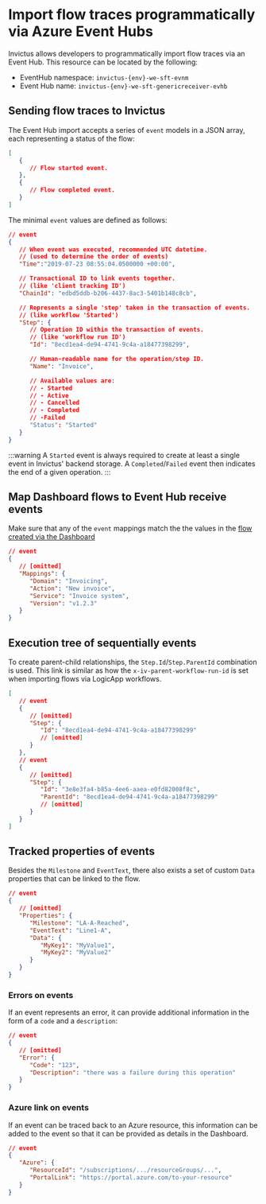 # Import flow traces programmatically via Azure Event Hubs
Invictus allows developers to programmatically import flow traces via an Event Hub. This resource can be located by the following:

* EventHub namespace: `invictus-{env}-we-sft-evnm`
* Event Hub name: `invictus-{env}-we-sft-genericreceiver-evhb`

## Sending flow traces to Invictus
The Event Hub import accepts a series of `event` models in a JSON array, each representing a status of the flow:
```json
[
   {
      // Flow started event.
   },
   {
      // Flow completed event.
   }
]
```

The minimal `event` values are defined as follows:

```json
// event
{
   // When event was executed, recommended UTC datetime.
   // (used to determine the order of events)
   "Time":"2019-07-23 08:55:04.0500000 +00:00",

   // Transactional ID to link events together.
   // (like 'client tracking ID')
   "ChainId": "edbd5ddb-b206-4437-8ac3-5401b148c8cb",

   // Represents a single 'step' taken in the transaction of events.
   // (like workflow 'Started')
   "Step": {
      // Operation ID within the transaction of events.
      // (like 'workflow run ID')
      "Id": "8ecd1ea4-de94-4741-9c4a-a18477398299",

      // Human-readable name for the operation/step ID.
      "Name": "Invoice",

      // Available values are:
      // - Started
      // - Active
      // - Cancelled
      // - Completed
      // -Failed
      "Status": "Started"
   }
}
```

:::warning
A `Started` event is always required to create at least a single event in Invictus' backend storage. A `Completed`/`Failed` event then indicates the end of a given operation.
:::

## Map Dashboard flows to Event Hub receive events
Make sure that any of the `event` mappings match the the values in the [flow created via the Dashboard](../01_add.md)

```json
// event
{
   // [omitted]
   "Mappings": {
      "Domain": "Invoicing",
      "Action": "New invoice",
      "Service": "Invoice system",
      "Version": "v1.2.3"
   }
}
```

## Execution tree of sequentially events
To create parent-child relationships, the `Step.Id`/`Step.ParentId` combination
is used. This link is similar as how the `x-iv-parent-workflow-run-id` is set when importing flows via LogicApp workflows.

```json
[
   // event
   {
      // [omitted]
      "Step": {
         "Id": "8ecd1ea4-de94-4741-9c4a-a18477398299"
         // [omitted]
      }
   },
   // event
   {
      // [omitted]
      "Step": {
         "Id": "3e8e3fa4-b85a-4ee6-aaea-e0fd82008f8c",
         "ParentId": "8ecd1ea4-de94-4741-9c4a-a18477398299"
         // [omitted]
      }
   }
]
```

## Tracked properties of events
Besides the `Milestone` and `EventText`, there also exists a set of custom `Data` properties that can be linked to the flow.

```json
// event
{
   // [omitted]
   "Properties": {
      "Milestone": "LA-A-Reached",
      "EventText": "Line1-A",
      "Data": {
         "MyKey1": "MyValue1",
         "MyKey2": "MyValue2"
      }
   }
}
```

### Errors on events
If an event represents an error, it can provide additional information in the form of a `code` and a `description`:

```json
// event
{
   // [omitted]
   "Error": {
      "Code": "123",
      "Description": "there was a failure during this operation"
   }
}
```

### Azure link on events
If an event can be traced back to an Azure resource, this information can be added to the event so that it can be provided as details in the Dashboard.

```json
// event
{
   "Azure": {
      "ResourceId": "/subscriptions/.../resourceGroups/...",
      "PortalLink": "https://portal.azure.com/to-your-resource"
   }
}
```